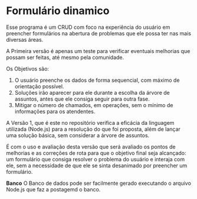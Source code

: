 # Formulário dinamico


Esse programa é um CRUD com foco na experiência do usuário em preencher formulários na abertura de problemas que ele possa ter nas mais diversas áreas. 

A Primeira versão é apenas um teste para verificar eventuais melhorias que possam ser feitas, até mesmo pela comunidade. 

Os Objetivos são: 

1. O usuário preenche os dados de forma sequencial, com máximo de orientação possível. 
2. Soluções irão aparecer para ele durante a escolha da árvore de assuntos, antes que ele consiga seguir para outra fase.  
3. Mitigar o número de chamados, em operações, sem o mínimo de informações para os atendentes. 


A Versão 1, que é este no repositório verifica a eficácia da linguagem utilizada (Node.js) para a resolução do que foi proposta, além de lançar uma solução básica, sem considerar a árvore de assuntos. 

É com o uso e avaliação desta versão que será avaliado os pontos de melhorias e as correções de rota para que o objetivo final seja alcançado: um formulário que consiga resolver o problema do usuário e interaja com ele, sem a necessidade de que ele se sinta desanimado por preencher um formulário. 

<b>Banco</b>
O Banco de dados pode ser facilmente gerado executando o arquivo Node.js que faz a postagemd o banco. 

